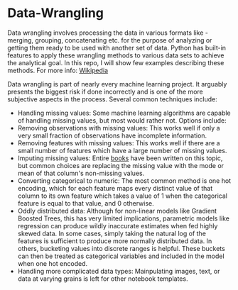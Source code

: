 # Data-Wrangling

Data wrangling involves processing the data in various formats like - merging, grouping, concatenating etc. for the purpose of analyzing or getting them ready to be used with another set of data. Python has built-in features to apply these wrangling methods to various data sets to achieve the analytical goal. In this repo, I will show few examples describing these methods. For more info: [Wikipedia](https://en.wikipedia.org/wiki/Data_wrangling)

Data wrangling is part of nearly every machine learning project. It arguably presents the biggest risk if done incorrectly and is one of the more subjective aspects in the process. Several common techniques include:
 - Handling missing values: Some machine learning algorithms are capable of handling missing values, but most would rather not.  Options include:
 - Removing observations with missing values: This works well if only a very small fraction of observations have incomplete information.
 - Removing features with missing values: This works well if there are a small number of features which have a large number of missing values.
 - Imputing missing values: Entire [books](https://www.amazon.com/Flexible-Imputation-Missing-Interdisciplinary-Statistics/dp/1439868247) have been written on this topic, but common choices are replacing the missing value with the mode or mean of that column's non-missing values.
 - Converting categorical to numeric: The most common method is one hot encoding, which for each feature maps every distinct value of that column to its own feature which takes a value of 1 when the categorical feature is equal to that value, and 0 otherwise.
 - Oddly distributed data: Although for non-linear models like Gradient Boosted Trees, this has very limited implications, parametric models like regression can produce wildly inaccurate estimates when fed highly skewed data.  In some cases, simply taking the natural log of the features is sufficient to produce more normally distributed data.  In others, bucketing values into discrete ranges is helpful.  These buckets can then be treated as categorical variables and included in the model when one hot encoded.
 - Handling more complicated data types: Mainpulating images, text, or data at varying grains is left for other notebook templates.
